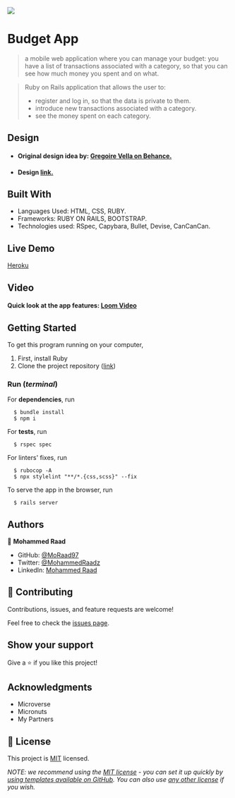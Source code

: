 ![](https://img.shields.io/badge/Microverse-blueviolet)

# Budget App

>  a mobile web application where you can manage your budget: you have a list of transactions associated with a category, so that you can see how much money you spent and on what.

>  Ruby on Rails application that allows the user to:
>  - register and log in, so that the data is private to them.
> - introduce new transactions associated with a category.
> - see the money spent on each category.

## Design 
- #### Original design idea by: [Gregoire Vella on Behance.](https://www.behance.net/gregoirevella)
- #### Design [link.](https://www.behance.net/gallery/19759151/Snapscan-iOs-design-and-branding?tracking_source=)
## Built With

- Languages Used: HTML, CSS, RUBY.
- Frameworks: RUBY ON RAILS, BOOTSTRAP.
- Technologies used: RSpec, Capybara, Bullet, Devise, CanCanCan.

## Live Demo

[Heroku](https://budget-app-mohammed.herokuapp.com/)

## Video 

#### Quick look at the app features: [Loom Video](https://www.loom.com/share/9f1cf94d7044463ca5e4eb37c30656ae)


## Getting Started

To get this program running on your computer,

1. First, install Ruby
2. Clone the project repository ([link](https://github.com/MoRaad97/Budget-App))

### Run (_terminal_)

For **dependencies**, run
```
  $ bundle install
  $ npm i
```

For **tests**, run
```RSpec
  $ rspec spec
```

For linters' fixes, run
```
  $ rubocop -A
  $ npx stylelint "**/*.{css,scss}" --fix
```

To serve the app in the browser, run
```rails
  $ rails server
```



## Authors
👤 **Mohammed Raad**

- GitHub: [@MoRaad97](https://github.com/MoRaad97)
- Twitter: [@MohammedRaadz](https://twitter.com/MohammedRaadz)
- LinkedIn: [Mohammed Raad](linkedin.com/in/mohammed-raad-600176210)


## 🤝 Contributing

Contributions, issues, and feature requests are welcome!

Feel free to check the [issues page](../../issues/).

## Show your support

Give a ⭐️ if you like this project!

## Acknowledgments

- Microverse
- Micronuts
- My Partners

## 📝 License

This project is [MIT](./LICENSE) licensed.

_NOTE: we recommend using the [MIT license](https://choosealicense.com/licenses/mit/) - you can set it up quickly by [using templates available on GitHub](https://docs.github.com/en/communities/setting-up-your-project-for-healthy-contributions/adding-a-license-to-a-repository). You can also use [any other license](https://choosealicense.com/licenses/) if you wish._
